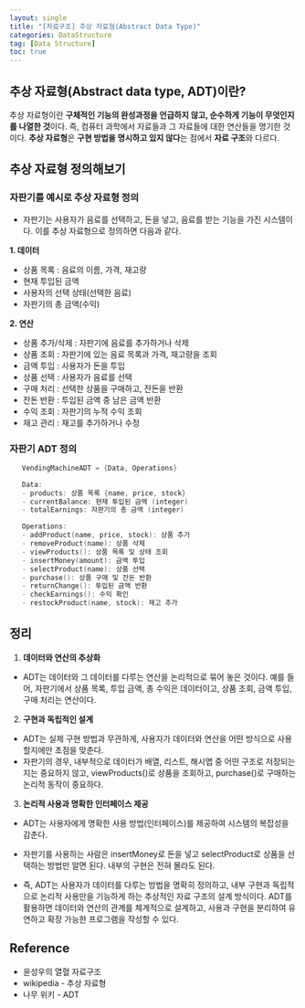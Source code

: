 ```yaml
---
layout: single
title: "[자료구조] 추상 자료형(Abstract Data Type)"
categories: DataStructure
tag: [Data Structure]
toc: true
---
```


## 추상 자료형(Abstract data type, ADT)이란?

 추상 자료형이란 **구체적인 기능의 완성과정을 언급하지 않고, 순수하게 기능이 무엇인지를 나열한 것**이다. 즉, 컴퓨터 과학에서 자료들과 그 자료들에 대한 연산들을 명기한 것이다. **추상 자료형**은 **구현 방법을 명시하고 있지 않다**는 점에서 **자료 구조**와 다르다.

## 추상 자료형 정의해보기

### 자판기를 예시로 추상 자료형 정의

 - 자판기는 사용자가 음료를 선택하고, 돈을 넣고, 음료를 받는 기능을 가진 시스템이다. 이를 추상 자료형으로 정의하면 다음과 같다.

 **1. 데이터**
 - 상품 목록 : 음료의 이름, 가격, 재고량
 - 현재 투입된 금액
 - 사용자의 선택 상태(선택한 음료)
 - 자판기의 총 금액(수익)

 **2. 연산**
 - 상품 추가/삭제 : 자판기에 음료를 추가하거나 삭제
 - 상품 조회 : 자판기에 있는 음료 목록과 가격, 재고량을 조회
 - 금액 투입 : 사용자가 돈을 투입
 - 상품 선택 : 사용자가 음료를 선택
 - 구매 처리 : 선택한 상품을 구매하고, 잔돈을 반환
 - 잔돈 반환 : 투입된 금액 중 남은 금액 반환
 - 수익 조회 : 자판기의 누적 수익 조회
 - 재고 관리 : 재고를 추가하거나 수정

### 자판기 ADT 정의

 ```cpp
    VendingMachineADT = {Data, Operations}

    Data:
    - products: 상품 목록 {name, price, stock}
    - currentBalance: 현재 투입된 금액 (integer)
    - totalEarnings: 자판기의 총 금액 (integer)

    Operations:
    - addProduct(name, price, stock): 상품 추가
    - removeProduct(name): 상품 삭제
    - viewProducts(): 상품 목록 및 상태 조회
    - insertMoney(amount): 금액 투입
    - selectProduct(name): 상품 선택
    - purchase(): 상품 구매 및 잔돈 반환
    - returnChange(): 투입된 금액 반환
    - checkEarnings(): 수익 확인
    - restockProduct(name, stock): 재고 추가
 ```

## 정리

1. **데이터와 연산의 추상화**
- ADT는 데이터와 그 데이터를 다루는 연산을 논리적으로 묶어 놓은 것이다. 예를 들어, 자판기에서 상품 목록, 투입 금액, 총 수익은 데이터이고, 상품 조회, 금액 투입, 구매 처리는 연산이다.

2. **구현과 독립적인 설계**
- ADT는 실제 구현 방법과 무관하게, 사용자가 데이터와 연산을 어떤 방식으로 사용할지에만 초점을 맞춘다.
- 자판기의 경우, 내부적으로 데이터가 배열, 리스트, 해시맵 중 어떤 구조로 저장되는지는 중요하지 않고, viewProducts()로 상품을 조회하고, purchase()로 구매하는 논리적 동작이 중요하다.

3. **논리적 사용과 명확한 인터페이스 제공**
- ADT는 사용자에게 명확한 사용 방법(인터페이스)를 제공하여 시스템의 복잡성을 감춘다.
- 자판기를 사용하는 사람은 insertMoney로 돈을 넣고 selectProduct로 상품을 선택하는 방법만 알면 된다. 내부의 구현은 전혀 몰라도 된다.


- 즉, ADT는 사용자가 데이터를 다루는 방법을 명확히 정의하고, 내부 구현과 독립적으로 논리적 사용만을 기능하게 하는 추상적인 자료 구조의 설계 방식이다. ADT를 활용하면 데이터와 연산의 관계를 체계적으로 설계하고, 사용과 구현을 분리하여 유연하고 확장 가능한 프로그램을 작성할 수 있다.

## Reference

- 윤성우의 열혈 자료구조
- wikipedia - 추상 자료형
- 나무 위키 - ADT